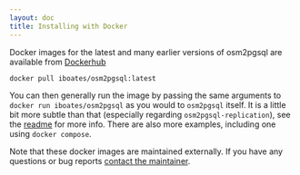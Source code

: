 ```yaml
---
layout: doc
title: Installing with Docker
---
```


Docker images for the latest and many earlier versions of osm2pgsql are
available from [Dockerhub](https://hub.docker.com/r/iboates/osm2pgsql)

```sh
docker pull iboates/osm2pgsql:latest
```

You can then generally run the image by passing the same arguments to `docker
run iboates/osm2pgsql` as you would to `osm2pgsql` itself. It is a little bit
more subtle than that (especially regarding `osm2pgsql-replication`), see the
[readme](https://github.com/iboates/osm-utilities-docker/tree/master/osm2pgsql)
for more info. There are also more examples, including one using `docker
compose`.

Note that these docker images are maintained externally. If you have any
questions or bug reports [contact the
maintainer](https://github.com/iboates/osm-utilities-docker/issues).
